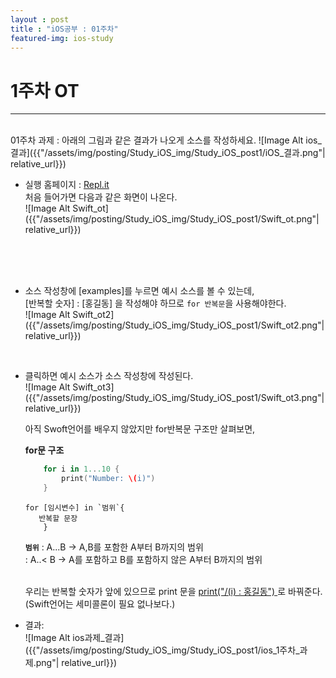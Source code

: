 ```yaml
---
layout : post
title : "iOS공부 : 01주차"
featured-img: ios-study
---
```

# 1주차 OT
---
<br>
01주차 과제 : 
아래의 그림과 같은 결과가 나오게 소스를 작성하세요.  
![Image Alt ios_결과]({{"/assets/img/posting/Study_iOS_img/Study_iOS_post1/iOS_결과.png"| relative_url}})  

* 실행 홈페이지 : [Repl.it](https://repl.it/languages/swift)  
    처음 들어가면 다음과 같은 화면이 나온다.  
    ![Image Alt Swift_ot]({{"/assets/img/posting/Study_iOS_img/Study_iOS_post1/Swift_ot.png"| relative_url}})  

    <br>
    <br>
    <br>

* 소스 작성창에 [examples]를 누르면 예시 소스를 볼 수 있는데,  
    [반복할 숫자] : [홍길동] 을 작성해야 하므로 `for 반복문`을 사용해야한다.  
    ![Image Alt Swift_ot2]({{"/assets/img/posting/Study_iOS_img/Study_iOS_post1/Swift_ot2.png"| relative_url}})  

    <br>
* 클릭하면 예시 소스가 소스 작성창에 작성된다.  
    ![Image Alt Swift_ot3]({{"/assets/img/posting/Study_iOS_img/Study_iOS_post1/Swift_ot3.png"| relative_url}})  

    아직 Swoft언어를 배우지 않았지만 for반복문 구조만 살펴보면,  

    <b>for문 구조 </b>
    ```Swift
        for i in 1...10 {       
            print("Number: \(i)")            
        }                               
    ```
    ```
    for [임시변수] in `범위`{              
       반복할 문장  
        }  
    ```    

    **`범위`**
    : A...B    → A,B를 포함한 A부터 B까지의 범위  
    : A..< B   → A를 포함하고 B를 포함하지 않은 A부터 B까지의 범위  

    <br>
    우리는 반복할 숫자가 앞에 있으므로 print 문을 <u>print("/(i) : 홍길동") </u>로 바꿔준다.  
    (Swift언어는 세미콜론이 필요 없나보다.)  

* 결과:  
    ![Image Alt ios과제_결과]({{"/assets/img/posting/Study_iOS_img/Study_iOS_post1/ios_1주차_과제.png"| relative_url}})    



